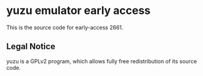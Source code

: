 yuzu emulator early access
=============

This is the source code for early-access 2661.

## Legal Notice

yuzu is a GPLv2 program, which allows fully free redistribution of its source code.